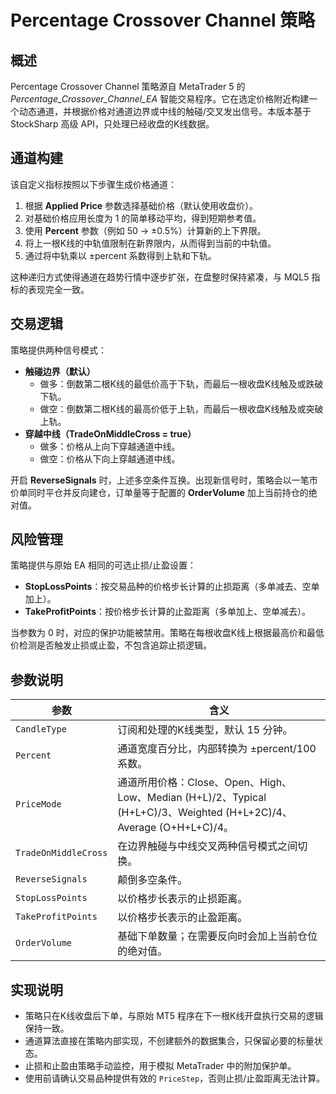 # Percentage Crossover Channel 策略

## 概述
Percentage Crossover Channel 策略源自 MetaTrader 5 的 *Percentage_Crossover_Channel_EA* 智能交易程序。它在选定价格附近构建一个动态通道，并根据价格对通道边界或中线的触碰/交叉发出信号。本版本基于 StockSharp 高级 API，只处理已经收盘的K线数据。

## 通道构建
该自定义指标按照以下步骤生成价格通道：

1. 根据 **Applied Price** 参数选择基础价格（默认使用收盘价）。
2. 对基础价格应用长度为 1 的简单移动平均，得到短期参考值。
3. 使用 **Percent** 参数（例如 50 → ±0.5%）计算新的上下界限。
4. 将上一根K线的中轨值限制在新界限内，从而得到当前的中轨值。
5. 通过将中轨乘以 ±percent 系数得到上轨和下轨。

这种递归方式使得通道在趋势行情中逐步扩张，在盘整时保持紧凑，与 MQL5 指标的表现完全一致。

## 交易逻辑
策略提供两种信号模式：

- **触碰边界（默认）**
  - 做多：倒数第二根K线的最低价高于下轨，而最后一根收盘K线触及或跌破下轨。
  - 做空：倒数第二根K线的最高价低于上轨，而最后一根收盘K线触及或突破上轨。
- **穿越中线（TradeOnMiddleCross = true）**
  - 做多：价格从上向下穿越通道中线。
  - 做空：价格从下向上穿越通道中线。

开启 **ReverseSignals** 时，上述多空条件互换。出现新信号时，策略会以一笔市价单同时平仓并反向建仓，订单量等于配置的 **OrderVolume** 加上当前持仓的绝对值。

## 风险管理
策略提供与原始 EA 相同的可选止损/止盈设置：

- **StopLossPoints**：按交易品种的价格步长计算的止损距离（多单减去、空单加上）。
- **TakeProfitPoints**：按价格步长计算的止盈距离（多单加上、空单减去）。

当参数为 0 时，对应的保护功能被禁用。策略在每根收盘K线上根据最高价和最低价检测是否触发止损或止盈，不包含追踪止损逻辑。

## 参数说明
| 参数 | 含义 |
|------|------|
| `CandleType` | 订阅和处理的K线类型，默认 15 分钟。 |
| `Percent` | 通道宽度百分比，内部转换为 ±percent/100 系数。 |
| `PriceMode` | 通道所用价格：Close、Open、High、Low、Median (H+L)/2、Typical (H+L+C)/3、Weighted (H+L+2C)/4、Average (O+H+L+C)/4。 |
| `TradeOnMiddleCross` | 在边界触碰与中线交叉两种信号模式之间切换。 |
| `ReverseSignals` | 颠倒多空条件。 |
| `StopLossPoints` | 以价格步长表示的止损距离。 |
| `TakeProfitPoints` | 以价格步长表示的止盈距离。 |
| `OrderVolume` | 基础下单数量；在需要反向时会加上当前仓位的绝对值。 |

## 实现说明
- 策略只在K线收盘后下单，与原始 MT5 程序在下一根K线开盘执行交易的逻辑保持一致。
- 通道算法直接在策略内部实现，不创建额外的数据集合，只保留必要的标量状态。
- 止损和止盈由策略手动监控，用于模拟 MetaTrader 中的附加保护单。
- 使用前请确认交易品种提供有效的 `PriceStep`，否则止损/止盈距离无法计算。
